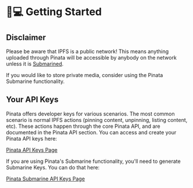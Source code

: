 # 👩💻 Getting Started

## Disclaimer

Please be aware that IPFS is a public network! This means anything uploaded through Pinata will be accessible by anybody on the network unless it is [Submarined](submarine-api/).

If you would like to store private media, consider using the Pinata Submarine functionality.&#x20;

## Your API Keys

Pinata offers developer keys for various scenarios. The most common scenario is normal IPFS actions (pinning content, unpinning, listing content, etc). These actions happen through the core Pinata API, and are documented in the Pinata API section. You can access and create your Pinata API keys here:&#x20;

[Pinata API Keys Page](https://app.pinata.cloud/keys)

If you are using Pinata's Submarine functionality, you'll need to generate Submarine Keys. You can do that here:&#x20;

[Pinata Submarine API Keys Page](https://app.pinata.cloud/v2)

